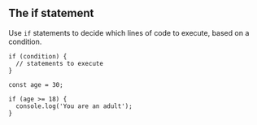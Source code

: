 ## The if statement

Use `if` statements to decide which lines of code to execute, based on a condition.

```
if (condition) {
  // statements to execute
}
```

```
const age = 30;

if (age >= 18) {
  console.log('You are an adult');
}
```